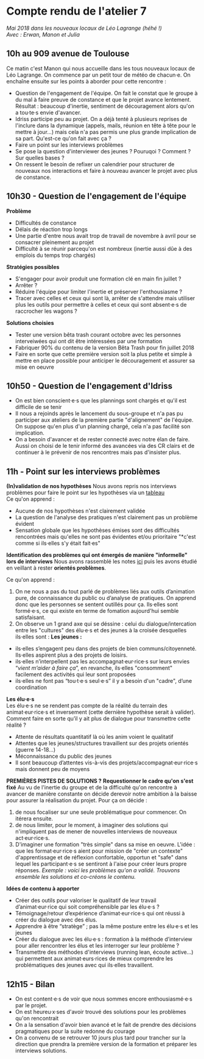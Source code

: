 # Compte rendu de l'atelier 7

*Mai 2018 dans les nouveaux locaux de Léo Lagrange (héhé !)  
Avec : Erwan, Manon et Julia*

## 10h au 909 avenue de Toulouse
Ce matin c'est Manon qui nous accueille dans les tous nouveaux locaux de Léo Lagrange. On commence par un petit tour de météo de chacun·e. On enchaîne ensuite sur les points à aborder pour cette rencontre : 
- Question de l'engagement de l'équipe. On fait le constat que le groupe à du mal à faire preuve de constance et que le projet avance lentement. Résultat : beaucoup d'inertie, sentiment de découragement alors qu'on a tou·te·s envie d'avancer.
- Idriss participe peu au projet. On a déjà tenté à plusieurs reprises de l'inclure dans la dynamique (appels, mails, réunion en tête à tête pour le mettre à jour...) mais cela n'a pas permis une plus grande implication de sa part. Qu'est-ce qu'on fait avec ça ? 
- Faire un point sur les interviews problèmes
- Se pose la question d'interviewer des jeunes ? Pouruqoi ? Comment ? Sur quelles bases ? 
- On ressent le besoin de refixer un calendrier pour structurer de nouveaux nos interactions et faire à nouveau avancer le projet avec plus de constance.

## 10h30 - Question de l'engagement de l'équipe
**Problème**
- Difficultés de constance
- Délais de réaction trop longs 
- Une partie d'entre nous avait trop de travail de novembre à avril pour se consacrer pleinement au projet
- Difficulté à se réunir parcequ'on est nombreux (inertie aussi dûe à des emplois du temps trop chargés)

**Stratégies possibles**
- S'engager pour avoir produit une formation clé en main fin juillet ?
- Arrêter ?
- Réduire l'équipe pour limiter l'inertie et préserver l'enthousiasme ?
- Tracer avec celles et ceux qui sont là, arrêter de s'attendre mais utiliser plus les outils pour permettre à celles et ceux qui sont absent·e·s de raccrocher les wagons ?

**Solutions choisies**
- Tester une version bêta trash courant octobre avec les personnes interveiwées qui ont dit être intéressées par une formation
- Fabriquer 90% du contenu de la version Bêta Trash pour fin juillet 2018
- Faire en sorte que cette première version soit la plus petite et simple à mettre en place possible pour anticiper le découragement et assurer sa mise en oeuvre

## 10h50 - Question de l'engagement d'Idriss
- On est bien conscient·e·s que les plannings sont chargés et qu'il est difficile de se tenir
- Il nous a rejoinds après le lancement du sous-groupe et n'a pas pu participer aux ateliers de la première partie "d'alignement" de l'équipe. On suppose qu'en plus d'un planning chargé, cela n'a pas facilité son implication. 
- On a besoin d'avancer et de rester connecté avec notre élan de faire. Aussi on choisi de le tenir informé des avancées via des CR clairs et de continuer à le prévenir de nos rencontres mais pas d'insister plus. 

## 11h - Point sur les interviews problèmes
**(In)validation de nos hypothèses**
Nous avons repris nos interviews problèmes pour faire le point sur les hypothèses via un [tableau](https://docs.google.com/spreadsheets/d/1xLmge4DF7LJ28Kq_74QSgZitVmyOnI09eWZJuy47dqs/edit#gid=0)  
Ce qu'on apprend : 
- Aucune de nos hypothèses n'est clairement validée  
- La question de l'analyse des pratiques n'est clairement pas un problème évident  
- Sensation globale que les hypothèses émises sont des difficultés rencontrées mais qu'elles ne sont pas évidentes et/ou prioritaire "*c'est comme si ils·elles s'y était fait·es"  

**Identification des problèmes qui ont émergés de manière "informelle" lors de interviews**
Nous avons rassemblé les notes [ici](https://docs.google.com/document/d/1vPkfNL5g87hrTueoDx7JJHItvOwLoBAj3G6oWDESniA/edit) puis les avons étudié en veillant à rester **orientés problèmes**.  

Ce qu'on apprend :
1) On ne nous a pas du tout parlé de problèmes liés aux outils d’animation pure, de connaissance du public ou d’analyse de pratiques. On apprend donc que les personnes se sentent outillés pour ça. Ils·elles sont formé·e·s, ce qui existe en terme de fomation aujourd'hui semble satisfaisant.  
2) On observe un 1 grand axe qui se déssine : celui du dialogue/intercation entre les "cultures" des élu·e·s et des jeunes à la croisée desquelles ils·elles sont : 
**Les jeunes :** 
- ils·elles s’engagent peu dans des projets de bien communs/citoyenneté. Ils·elles aspirent plus a des projets de loisirs.
- ils·elles n’interpellent pas les accompagnat·eur·rice·s sur leurs envies “*vient m’aider à faire ça*”, en revanche, ils·elles "consomment" facilement des activités qui leur sont proposées 
- ils·elles ne font pas “tou·t·e·s seul·e·s” il y a besoin d'un "cadre", d’une coordination

**Les élu·e·s**  
Les élu·e·s ne se rendent pas compte de la réalité du terrain des animat·eur·rice·s et inversement (cette dernière hypothèse serait à valider). Comment faire en sorte qu’il y ait plus de dialogue pour transmettre cette réalité ?
- Attente de résultats quantitatif là où les anim voient le qualitatif
- Attentes que les jeunes/structures travaillent sur des projets orientés (guerre 14-18…)
- Méconnaissance du public des jeunes
- Il sont beaucoup d’attentes vis-à-vis des projets/accompagnat·eur·rice·s mais donnent peu de moyens

**PREMIÈRES PISTES DE SOLUTIONS ?**
**Requestionner le cadre qu'on s'est fixé**
Au vu de l'inertie du groupe et de la difficulté qu'on rencontre à avancer de manière constante on décide derevoir notre ambition à la baisse pour assurer la réalisation du projet. Pour ça on décide :  
1) de nous focaliser sur une seule problématique pour commencer. On itérera ensuite.  
2) de nous limiter, pour le moment, à imaginer des solutions qui n'impliquent pas de mener de nouvelles interviews de nouveaux act·eur·rice·s.  
3) D'imaginer une formation "très simple" dans sa mise en oeuvre. L'idée : que les format·eur·rice·s aient pour mission de "créer un contexte" d'apprentissage et de réflexion confortable, opportun et "safe" dans lequel les participant·e·s se sentiront à l'aise pour créer leurs propre réponses. *Exemple : voici les problèmes qu'on a validé. Trouvons ensemble les solutions et co-créons le contenu.*

**Idées de contenu à apporter**
- Créer des outils pour valoriser le qualitatif de leur travail d’animat·eur·rice qui soit compréhensible par les élu·e·s ?
- Témoignage/retour d’expérience d’animat·eur·rice·s qui ont réussi à créer du dialogue avec des élus.
- Apprendre à être “stratège” ; pas la même posture entre les élu·e·s et les jeunes
- Créer du dialogue avec les élu·e·s : formation à la méthode d’interview pour aller rencontrer les élus et les interroger sur leur problème ? 
- Transmettre des méthodes d'interviews (running lean, écoute active...) qui permettent aux animat·eurs·rices de mieux comprendre les problématiques des jeunes avec qui ils·elles travaillent.

## 12h15 - Bilan
- On est content·e·s de voir que nous sommes encore enthousiasmé·e·s par le projet.  
- On est heureu·x·ses d'avoir trouvé des solutions pour les problèmes qu'on rencontrait
- On a la sensation d'avoir bien avancé et le fait de prendre des décisions pragmatiques pour la suite redonne du courage
- On a convenu de se retrouver 10 jours plus tard pour trancher sur la direction que prendra la première version de la formation et préparer les interviews solutions.
